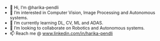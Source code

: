 - 👋 Hi, I’m @harika-pendli
- 👀 I’m interested in Computer Vision, Image Processing and Autonomous systems.
- 🌱 I’m currently learning DL, CV, ML and ADAS. 
- 💞️ I’m looking to collaborate on Robotics and Autonomous systems.
- 📫 Reach me @ www.linkedin.com/in/harika-pendli 

<!---
harika-pendli/harika-pendli is a ✨ special ✨ repository because its `README.md` (this file) appears on your GitHub profile.
You can click the Preview link to take a look at your changes.
--->
